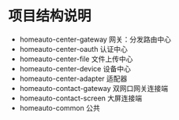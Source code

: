 # 项目结构说明

* homeauto-center-gateway 网关：分发路由中心
* homeauto-center-oauth 认证中心
* homeauto-center-file 文件上传中心
* homeauto-center-device 设备中心
* homeauto-center-adapter 适配器
* homeauto-contact-gateway 双网口网关连接端
* homeauto-contact-screen 大屏连接端
* homeauto-common 公共